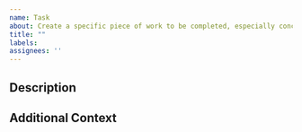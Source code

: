 ```yaml
---
name: Task
about: Create a specific piece of work to be completed, especially concerning .md doc content
title: ""
labels: 
assignees: ''
---
```


## Description
<!-- Describe the task to be completed -->

## Additional Context
<!-- Add any other relevant details -->

<!-- Please select an appropriate Issue Type and any relevant Labels using the GitHub UI on the right sidebar --> 
